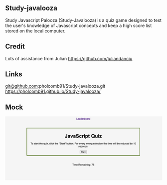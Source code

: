 ## Study-javalooza

Study Javascript Palooza (Study-Javalooza) is a quiz game designed to test the user's knowledge of Javascript concepts and keep a high score list stored on the local computer.

## Credit

Lots of assistance from Julian https://github.com/juliandanciu

## Links

git@github.com:pholcomb91/Study-javalooza.git
https://pholcomb91.github.io/Study-javalooza/

## Mock

![screenshot](study%20screenshot.png?raw=true "Home Page")
